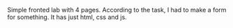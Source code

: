 Simple fronted lab with 4 pages. According to the task, I had to make a form for something.
It has just html, css and js. 
 